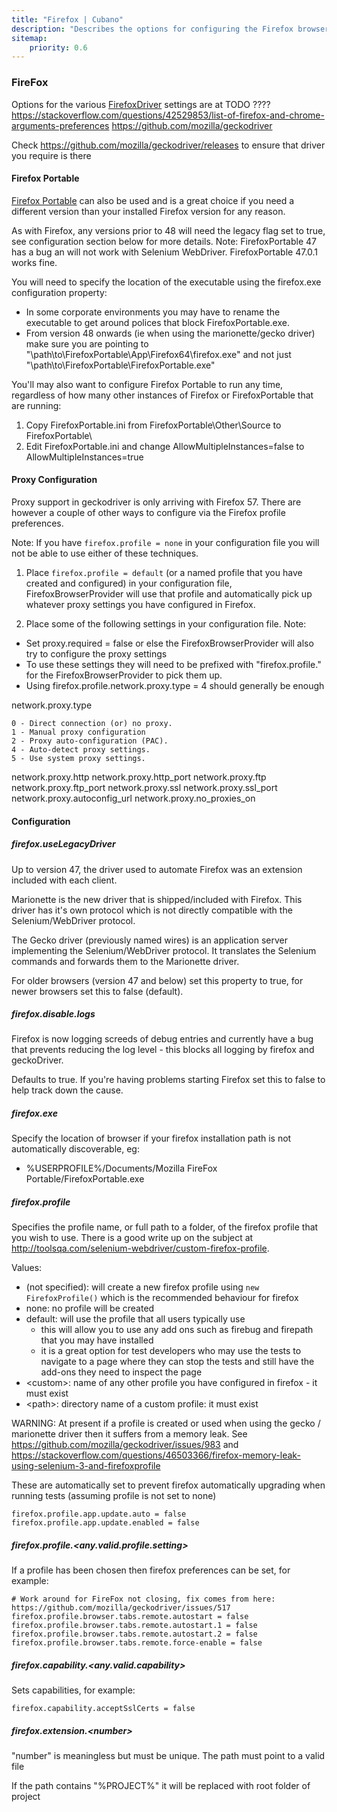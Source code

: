 ```yaml
---
title: "Firefox | Cubano"
description: "Describes the options for configuring the Firefox browser with Cubano"
sitemap:
    priority: 0.6
---
```


### FireFox

Options for the various [FirefoxDriver](https://github.com/SeleniumHQ/selenium/wiki/FirefoxDriver) settings are at TODO ???? https://stackoverflow.com/questions/42529853/list-of-firefox-and-chrome-arguments-preferences
https://github.com/mozilla/geckodriver

Check https://github.com/mozilla/geckodriver/releases to ensure that driver you require is there

#### Firefox Portable

[Firefox Portable](https://portableapps.com/apps/internet/firefox_portable) can also be used and is a great choice if you need a different version than your installed Firefox version for any reason. 

As with Firefox, any versions prior to 48 will need the legacy flag set to true, see configuration section below for more details. Note: FirefoxPortable 47 has a bug an will not work with Selenium WebDriver. FirefoxPortable 47.0.1 works fine.
  
You will need to specify the location of the executable using the firefox.exe configuration property:

* In some corporate environments you may have to rename the executable to get around polices that block FirefoxPortable.exe.
* From version 48 onwards (ie when using the marionette/gecko driver) make sure you are pointing to "\path\to\FirefoxPortable\App\Firefox64\firefox.exe" and not just "\path\to\FirefoxPortable\FirefoxPortable.exe"

You'll may also want to configure Firefox Portable to run any time, regardless of how many other instances of Firefox or FirefoxPortable that are running:
  
1. Copy FirefoxPortable.ini from FirefoxPortable\Other\Source to FirefoxPortable\
1. Edit FirefoxPortable.ini and change AllowMultipleInstances=false to AllowMultipleInstances=true

#### Proxy Configuration

Proxy support in geckodriver is only arriving with Firefox 57.  There are however a couple of other ways to configure via the Firefox profile preferences.

Note: If you have `firefox.profile = none` in your configuration file you will not be able to use either of these techniques.

1. Place `firefox.profile = default` (or a named profile that you have created and configured) in your configuration file, FirefoxBrowserProvider will use that profile and automatically pick up whatever proxy settings you have configured in Firefox.
 
2. Place some of the following settings in your configuration file.  Note:
* Set proxy.required = false or else the FirefoxBrowserProvider will also try to configure the proxy settings
* To use these settings they will need to be prefixed with "firefox.profile." for the FirefoxBrowserProvider to pick them up.  
* Using firefox.profile.network.proxy.type = 4 should generally be enough

network.proxy.type

    0 - Direct connection (or) no proxy.
    1 - Manual proxy configuration
    2 - Proxy auto-configuration (PAC).
    4 - Auto-detect proxy settings.
    5 - Use system proxy settings.

network.proxy.http
network.proxy.http_port
network.proxy.ftp
network.proxy.ftp_port
network.proxy.ssl
network.proxy.ssl_port
network.proxy.autoconfig_url
network.proxy.no_proxies_on

 
#### Configuration

##### firefox.useLegacyDriver

Up to version 47, the driver used to automate Firefox was an extension included with each client. 

Marionette is the new driver that is shipped/included with Firefox. This driver has it's own protocol which is not directly compatible with the Selenium/WebDriver protocol.

The Gecko driver (previously named wires) is an application server implementing the Selenium/WebDriver protocol. It translates the Selenium commands and forwards them to the Marionette driver.

For older browsers (version 47 and below) set this property to true, for newer browsers set this to false (default).

##### firefox.disable.logs

Firefox is now logging screeds of debug entries and currently have a bug that prevents reducing the log level - this blocks all logging by firefox and geckoDriver.

Defaults to true.  If you're having problems starting Firefox set this to false to help track down the cause.

##### firefox.exe

Specify the location of browser if your firefox installation path is not automatically discoverable, eg:
* %USERPROFILE%/Documents/Mozilla FireFox Portable/FirefoxPortable.exe

##### firefox.profile

Specifies the profile name, or full path to a folder, of the firefox profile that you wish to use. There is a good write up on the subject at http://toolsqa.com/selenium-webdriver/custom-firefox-profile.

Values:
* (not specified): will create a new firefox profile using ``new FirefoxProfile()`` which is the recommended behaviour for firefox
* none: no profile will be created 
* default: will use the profile that all users typically use 
    * this will allow you to use any add ons such as firebug and firepath that you may have installed
    * it is a great option for test developers who may use the tests to navigate to a page where they can stop the tests and still have the add-ons they need to inspect the page     
* &lt;custom&gt;: name of any other profile you have configured in firefox - it must exist
* &lt;path&gt;: directory name of a custom profile: it must exist

WARNING: At present if a profile is created or used when using the gecko / marionette driver then it suffers from a memory leak. See https://github.com/mozilla/geckodriver/issues/983 and https://stackoverflow.com/questions/46503366/firefox-memory-leak-using-selenium-3-and-firefoxprofile 


These are automatically set to prevent firefox automatically upgrading when running tests (assuming profile is not set to none)

    firefox.profile.app.update.auto = false
    firefox.profile.app.update.enabled = false
        

##### firefox.profile.&lt;any.valid.profile.setting&gt;

If a profile has been chosen then firefox preferences can be set, for example:

    # Work around for FireFox not closing, fix comes from here: https://github.com/mozilla/geckodriver/issues/517
    firefox.profile.browser.tabs.remote.autostart = false
    firefox.profile.browser.tabs.remote.autostart.1 = false
    firefox.profile.browser.tabs.remote.autostart.2 = false
    firefox.profile.browser.tabs.remote.force-enable = false

##### firefox.capability.&lt;any.valid.capability&gt;

Sets capabilities, for example:
 
    firefox.capability.acceptSslCerts = false

##### firefox.extension.&lt;number&gt;

"number" is meaningless but must be unique. The path must point to a valid file

If the path contains "%PROJECT%" it will be replaced with root folder of project
